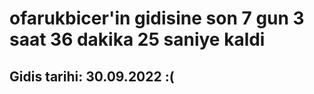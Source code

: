 # ofarukbicer'in gidisine son 7 gun 3 saat 36 dakika 25 saniye kaldi

## Gidis tarihi: 30.09.2022 :(